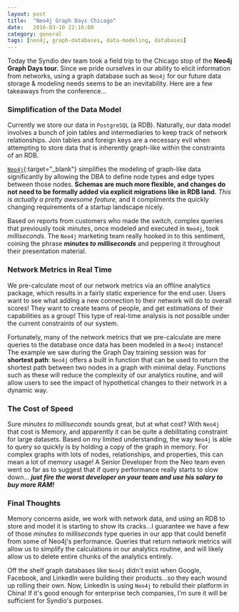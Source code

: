 ```yaml
---
layout: post
title:  "Neo4j Graph Days Chicago"
date:   2016-03-10 22:16:00
category: general
tags: [neo4j, graph-databases, data-modeling, databases]
---
```


Today the Syndio dev team took a field trip to the Chicago stop of the **Neo4j Graph Days tour.** Since we pride ourselves in our ability to elicit information from networks, using a graph database such as `Neo4j` for our future data storage & modeling needs seems to be an inevitability. Here are a few takeaways from the conference...

### Simplification of the Data Model

Currently we store our data in `PostgreSQL` (a RDB). Naturally, our data model involves a bunch of join tables and intermediaries to keep track of network relationships. Join tables and foreign keys are a necessary evil when attempting to store data that is inherently graph-like within the constraints of an RDB.

[`Neo4j`][neo]{:target="_blank"} simplifies the modeling of graph-like data significantly by allowing the DBA to define node types and edge types between those nodes. **Schemas are much more flexible, and changes do not need to be formally added via explicit migrations like in RDB land.** *This is actually a pretty awesome feature,* and it compliments the quickly changing requirements of a startup landscape nicely.

Based on reports from customers who made the switch, complex queries that previously took minutes, once modeled and executed in `Neo4j`, took *milliseconds*. The `Neo4j` marketing team really hooked in to this sentiment, coining the phrase ***minutes to milliseconds*** and peppering it throughout their presentation material.

### Network Metrics in Real Time

We pre-calculate most of our network metrics via an offline analytics package, which results in a fairly static experience for the end user. Users want to see what adding a new connection to their network will do to overall scores! They want to create teams of people, and get estimations of their capabilities as a group! This type of real-time analysis is not possible under the current constraints of our system.

Fortunately, many of the network metrics that we pre-calculate are mere queries to the database once data has been modeled in a `Neo4j` instance! The example we saw during the Graph Day training session was for **shortest path**: `Neo4j` offers a built in function that can be used to return the shortest path between two nodes in a graph with minimal delay. Functions such as these will reduce the complexity of our analytics routine, and will allow users to see the impact of hypothetical changes to their network in a dynamic way.

### The Cost of Speed

Sure *minutes to milliseconds* sounds great, but at what cost? With `Neo4j` that cost is Memory, and apparently it can be quite a debilitating constraint for large datasets. Based on my limited understanding, the way `Neo4j` is able to query so quickly is by holding a copy of the graph in memory. For complex graphs with lots of nodes, relationships, and properties, this can mean a lot of memory usage! A Senior Developer from the Neo team even went so far as to suggest that if query performance really starts to slow down... ***just fire the worst developer on your team and use his salary to buy more RAM!***

### Final Thoughts

Memory concerns aside, we work with network data, and using an RDB to store and model it is starting to show its cracks...I guarantee we have a few of those *minutes to milliseconds* type queries in our app that could benefit from some of Neo4j's performance. Queries that return network metrics will allow us to simplify the calculations in our analytics routine, and will likely allow us to delete entire chunks of the analytics entirely.

Off the shelf graph databases like `Neo4j` didn't exist when Google, Facebook, and LinkedIn were building their products...so they each wound up rolling their own. Now, LinkedIn is using `Neo4j` to rebuild their platform in China! If it's good enough for enterprise tech companies, I'm sure it will be sufficient for Syndio's purposes.

[neo]: http://neo4j.com/
